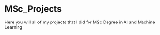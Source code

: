 # MSc_Projects
Here you will all of my projects that I did for MSc Degree in AI and Machine Learning
